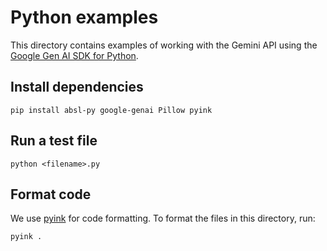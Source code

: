 # Python examples

This directory contains examples of working with the Gemini API using the
[Google Gen AI SDK for Python](https://googleapis.github.io/python-genai/).

## Install dependencies

    pip install absl-py google-genai Pillow pyink

## Run a test file

    python <filename>.py

## Format code

We use [pyink](https://pypi.org/project/pyink/) for code formatting. To format
the files in this directory, run:

    pyink .